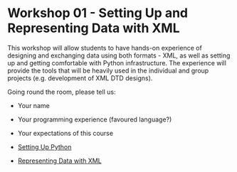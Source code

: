 Workshop 01 - Setting Up and Representing Data with XML
=========================

This workshop will allow students to have hands-on experience of designing and exchanging data using both formats - XML, as well as setting up and getting comfortable with Python infrastructure. The experience will provide the tools that will be heavily used in the individual and group projects (e.g. development of XML DTD designs).

Going round the room, please tell us:

- Your name
- Your programming experience (favoured language?)
- Your expectations of this course

- <a base="ix-workshop" href="infrastructure/python.md" file="html"> Setting Up Python</a>
- <a base="ix-workshop" href="representing-data/xml.md" file="html"> Representing Data with XML</a>
